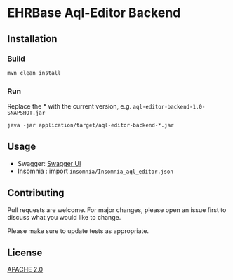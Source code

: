 # EHRBase Aql-Editor Backend  

## Installation

### Build
```bash
mvn clean install
```
### Run 

Replace the * with the current version, e.g. `aql-editor-backend-1.0-SNAPSHOT.jar`

`java -jar application/target/aql-editor-backend-*.jar`
## Usage
- Swagger: [Swagger UI](http://localhost:8090/aqleditor/swagger-ui/)
- Insomnia : import `insomnia/Insomnia_aql_editor.json`


## Contributing
Pull requests are welcome. For major changes, please open an issue first to discuss what you would like to change.

Please make sure to update tests as appropriate.

## License
[APACHE 2.0](https://www.apache.org/licenses/LICENSE-2.0)
